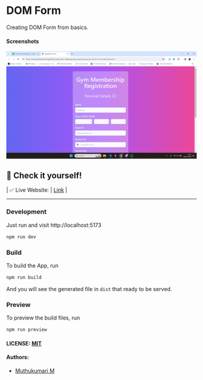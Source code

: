 # DOM Form

Creating DOM Form from basics.

#### Screenshots

![Screenshot](./assets/properties/Screenshot%202024-01-09%20141318.png)

## 🎉 Check it yourself!

| ✅ Live Website: | [Link](https://muthukumarimoorthi.github.io/cyberdude-challenges/javascript/02-javascript-dom/01-forms/dist/index.html)                                                                                            |

---

### Development

Just run and visit http://localhost:5173

```bash
npm run dev
```

### Build

To build the App, run

```bash
npm run build
```

And you will see the generated file in `dist` that ready to be served.

### Preview

To preview the build files, run

```bash
npm run preview
```

#### LICENSE: [MIT](./LICENSE)

#### Authors:

- [Muthukumari M](https://www.linkedin.com/in/muthukumari-m-8a1415221/)
